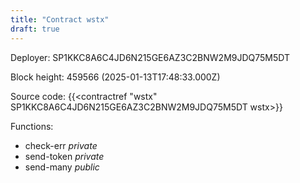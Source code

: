 ```yaml
---
title: "Contract wstx"
draft: true
---
```

Deployer: SP1KKC8A6C4JD6N215GE6AZ3C2BNW2M9JDQ75M5DT


 



Block height: 459566 (2025-01-13T17:48:33.000Z)

Source code: {{<contractref "wstx" SP1KKC8A6C4JD6N215GE6AZ3C2BNW2M9JDQ75M5DT wstx>}}

Functions:

* check-err _private_
* send-token _private_
* send-many _public_
